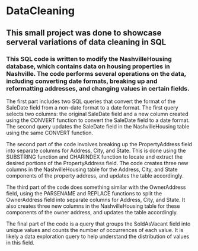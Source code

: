 # DataCleaning

## This small project was done to showcase serveral variations of data cleaning in SQL
### This SQL code is written to modify the NashvilleHousing database, which contains data on housing properties in Nashville. The code performs several operations on the data, including converting date formats, breaking up and reformatting addresses, and changing values in certain fields.

The first part includes two SQL queries that convert the format of the SaleDate field from a non-date format to a date format. The first query selects two columns: the original SaleDate field and a new column created using the CONVERT function to convert the SaleDate field to a date format. The second query updates the SaleDate field in the NashvilleHousing table using the same CONVERT function.

The second part of the code involves breaking up the PropertyAddress field into separate columns for Address, City, and State. This is done using the SUBSTRING function and CHARINDEX function to locate and extract the desired portions of the PropertyAddress field. The code creates three new columns in the NashvilleHousing table for the Address, City, and State components of the property address, and updates the table accordingly.

The third part of the code does something similar with the OwnerAddress field, using the PARSENAME and REPLACE functions to split the OwnerAddress field into separate columns for Address, City, and State. It also creates three new columns in the NashvilleHousing table for these components of the owner address, and updates the table accordingly.

The final part of the code is a query that groups the SoldAsVacant field into unique values and counts the number of occurrences of each value. It is likely a data exploration query to help understand the distribution of values in this field.
